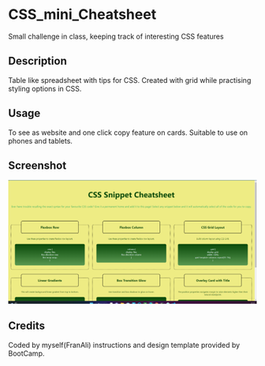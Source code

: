 # CSS_mini_Cheatsheet
Small challenge in class, keeping track of interesting CSS features
## Description
Table like spreadsheet with tips for CSS. Created with grid while practising styling options in CSS.
## Usage
To see as website and one click copy feature on cards.
Suitable to use on phones and tablets.
## Screenshot
![MyScreenshot](./images/miniChallenge.png)
## Credits
Coded by myself(FranAli) instructions and design template provided by BootCamp.
